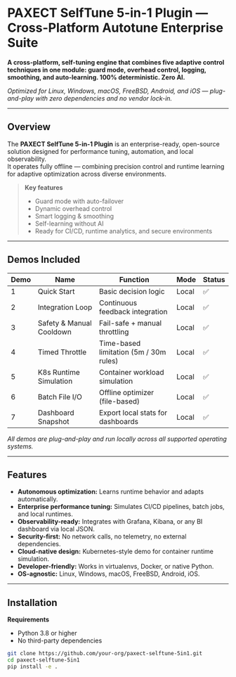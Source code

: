 # PAXECT SelfTune 5-in-1 Plugin — Cross-Platform Autotune Enterprise Suite

**A cross-platform, self-tuning engine that combines five adaptive control techniques in one module: guard mode, overhead control, logging, smoothing, and auto-learning. 100% deterministic. Zero AI.**

_Optimized for Linux, Windows, macOS, FreeBSD, Android, and iOS — plug-and-play with zero dependencies and no vendor lock-in._

---

## Overview

The **PAXECT SelfTune 5-in-1 Plugin** is an enterprise-ready, open-source solution designed for performance tuning, automation, and local observability.  
It operates fully offline — combining precision control and runtime learning for adaptive optimization across diverse environments.

> **Key features**
> - Guard mode with auto-failover  
> - Dynamic overhead control  
> - Smart logging & smoothing  
> - Self-learning without AI  
> - Ready for CI/CD, runtime analytics, and secure environments  

---

## Demos Included

| Demo | Name                      | Function                               | Mode   | Status |
| ---- | -------------------------- | -------------------------------------- | ------ | ------- |
| 1    | Quick Start                | Basic decision logic                   | Local  | ✅ |
| 2    | Integration Loop           | Continuous feedback integration        | Local  | ✅ |
| 3    | Safety & Manual Cooldown   | Fail-safe + manual throttling          | Local  | ✅ |
| 4    | Timed Throttle             | Time-based limitation (5m / 30m rules) | Local  | ✅ |
| 5    | K8s Runtime Simulation     | Container workload simulation          | Local  | ✅ |
| 6    | Batch File I/O             | Offline optimizer (file-based)         | Local  | ✅ |
| 7    | Dashboard Snapshot         | Export local stats for dashboards      | Local  | ✅ |

_All demos are plug-and-play and run locally across all supported operating systems._

---

## Features

- **Autonomous optimization:** Learns runtime behavior and adapts automatically.  
- **Enterprise performance tuning:** Simulates CI/CD pipelines, batch jobs, and local runtimes.  
- **Observability-ready:** Integrates with Grafana, Kibana, or any BI dashboard via local JSON.  
- **Security-first:** No network calls, no telemetry, no external dependencies.  
- **Cloud-native design:** Kubernetes-style demo for container runtime simulation.  
- **Developer-friendly:** Works in virtualenvs, Docker, or native Python.  
- **OS-agnostic:** Linux, Windows, macOS, FreeBSD, Android, iOS.  

---

## Installation

**Requirements**  
- Python 3.8 or higher  
- No third-party dependencies  

```bash
git clone https://github.com/your-org/paxect-selftune-5in1.git
cd paxect-selftune-5in1
pip install -e .


